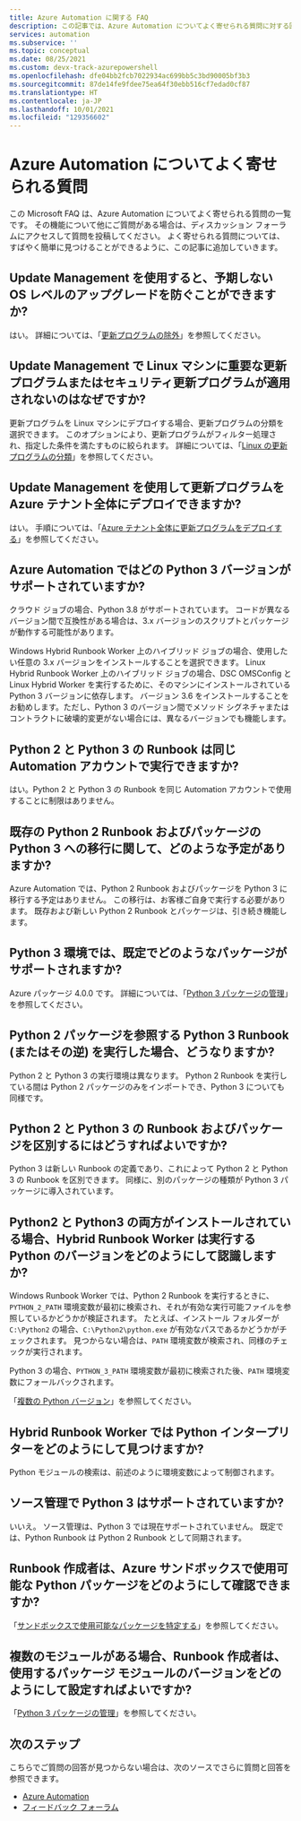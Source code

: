 ```yaml
---
title: Azure Automation に関する FAQ
description: この記事では、Azure Automation についてよく寄せられる質問に対する回答を提供します。
services: automation
ms.subservice: ''
ms.topic: conceptual
ms.date: 08/25/2021
ms.custom: devx-track-azurepowershell
ms.openlocfilehash: dfe04bb2fcb7022934ac699bb5c3bd90005bf3b3
ms.sourcegitcommit: 87de14fe9fdee75ea64f30ebb516cf7edad0cf87
ms.translationtype: HT
ms.contentlocale: ja-JP
ms.lasthandoff: 10/01/2021
ms.locfileid: "129356602"
---
```

# <a name="azure-automation-frequently-asked-questions"></a>Azure Automation についてよく寄せられる質問

この Microsoft FAQ は、Azure Automation についてよく寄せられる質問の一覧です。 その機能について他にご質問がある場合は、ディスカッション フォーラムにアクセスして質問を投稿してください。 よく寄せられる質問については、すばやく簡単に見つけることができるように、この記事に追加していきます。

## <a name="can-update-management-prevent-unexpected-os-level-upgrades"></a>Update Management を使用すると、予期しない OS レベルのアップグレードを防ぐことができますか?

はい。 詳細については、「[更新プログラムの除外](./update-management/manage-updates-for-vm.md#exclude-updates)」を参照してください。

## <a name="why-arent-criticalsecurity-updates-applied-to-a-linux-machine-with-update-management"></a>Update Management で Linux マシンに重要な更新プログラムまたはセキュリティ更新プログラムが適用されないのはなぜですか?

更新プログラムを Linux マシンにデプロイする場合、更新プログラムの分類を選択できます。 このオプションにより、更新プログラムがフィルター処理され、指定した条件を満たすものに絞られます。 詳細については、「[Linux の更新プログラムの分類](./update-management/manage-updates-for-vm.md#linux-update-classifications)」を参照してください。

## <a name="can-update-management-deploy-updates-across-azure-tenants"></a>Update Management を使用して更新プログラムを Azure テナント全体にデプロイできますか?

はい。 手順については、「[Azure テナント全体に更新プログラムをデプロイする](./update-management/deploy-updates.md#deploy-updates-across-azure-tenants)」を参照してください。

## <a name="which-python-3-version-is-supported-in-azure-automation"></a>Azure Automation ではどの Python 3 バージョンがサポートされていますか?

クラウド ジョブの場合、Python 3.8 がサポートされています。 コードが異なるバージョン間で互換性がある場合は、3.x バージョンのスクリプトとパッケージが動作する可能性があります。

Windows Hybrid Runbook Worker 上のハイブリッド ジョブの場合、使用したい任意の 3.x バージョンをインストールすることを選択できます。 Linux Hybrid Runbook Worker 上のハイブリッド ジョブの場合、DSC OMSConfig と Linux Hybrid Worker を実行するために、そのマシンにインストールされている Python 3 バージョンに依存します。 バージョン 3.6 をインストールすることをお勧めします。ただし、Python 3 のバージョン間でメソッド シグネチャまたはコントラクトに破壊的変更がない場合には、異なるバージョンでも機能します。

## <a name="can-python-2-and-python-3-runbooks-run-in-same-automation-account"></a>Python 2 と Python 3 の Runbook は同じ Automation アカウントで実行できますか?

はい。Python 2 と Python 3 の Runbook を同じ Automation アカウントで使用することに制限はありません。  

## <a name="what-is-the-plan-for-migrating-existing-python-2-runbooks-and-packages-to-python-3"></a>既存の Python 2 Runbook およびパッケージの Python 3 への移行に関して、どのような予定がありますか?

Azure Automation では、Python 2 Runbook およびパッケージを Python 3 に移行する予定はありません。 この移行は、お客様ご自身で実行する必要があります。 既存および新しい Python 2 Runbook とパッケージは、引き続き機能します。

## <a name="what-packages-are-supported-by-default-in-python-3-environment"></a>Python 3 環境では、既定でどのようなパッケージがサポートされますか?

Azure パッケージ 4.0.0 です。 詳細については、「[Python 3 パッケージの管理](python-3-packages.md)」を参照してください。

## <a name="what-if-i-run-a-python-3-runbook-that-references-a-python-2-package-or-the-other-way-around"></a>Python 2 パッケージを参照する Python 3 Runbook (またはその逆) を実行した場合、どうなりますか?

Python 2 と Python 3 の実行環境は異なります。 Python 2 Runbook を実行している間は Python 2 パッケージのみをインポートでき、Python 3 についても同様です。

## <a name="how-do-i-differentiate-between-python-2-and-python-3-runbooks-and-packages"></a>Python 2 と Python 3 の Runbook およびパッケージを区別するにはどうすればよいですか?

Python 3 は新しい Runbook の定義であり、これによって Python 2 と Python 3 の Runbook を区別できます。 同様に、別のパッケージの種類が Python 3 パッケージに導入されています。

## <a name="how-does-a-hybrid-runbook-worker-know-which-version-of-python-to-run-when-both-python2-and-python3-are-installed"></a>Python2 と Python3 の両方がインストールされている場合、Hybrid Runbook Worker は実行する Python のバージョンをどのようにして認識しますか?

Windows Runbook Worker では、Python 2 Runbook を実行するときに、`PYTHON_2_PATH` 環境変数が最初に検索され、それが有効な実行可能ファイルを参照しているかどうかが検証されます。 たとえば、インストール フォルダーが `C:\Python2` の場合、`C:\Python2\python.exe` が有効なパスであるかどうかがチェックされます。 見つからない場合は、`PATH` 環境変数が検索され、同様のチェックが実行されます。

Python 3 の場合、`PYTHON_3_PATH` 環境変数が最初に検索された後、`PATH` 環境変数にフォールバックされます。

「[複数の Python バージョン](automation-runbook-types.md#multiple-python-versions)」を参照してください。

## <a name="how-does-a-hybrid-runbook-worker-locate-the-python-interpreter"></a>Hybrid Runbook Worker では Python インタープリターをどのようにして見つけますか?

Python モジュールの検索は、前述のように環境変数によって制御されます。

## <a name="is-python-3-supported-in-source-control"></a>ソース管理で Python 3 はサポートされていますか?

いいえ。 ソース管理は、Python 3 では現在サポートされていません。 既定では、Python Runbook は Python 2 Runbook として同期されます。

## <a name="how-can-a-runbook-author-know-what-python-packages-are-available-in-an-azure-sandbox"></a>Runbook 作成者は、Azure サンドボックスで使用可能な Python パッケージをどのようにして確認できますか?

「[サンドボックスで使用可能なパッケージを特定する](python-3-packages.md#identify-available-packages-in-sandbox)」を参照してください。

## <a name="how-can-a-runbook-author-set-which-version-of-a-package-module-to-be-used-if-there-are-multiple-modules"></a>複数のモジュールがある場合、Runbook 作成者は、使用するパッケージ モジュールのバージョンをどのようにして設定すればよいですか?

「[Python 3 パッケージの管理](python-3-packages.md)」を参照してください。

## <a name="next-steps"></a>次のステップ

こちらでご質問の回答が見つからない場合は、次のソースでさらに質問と回答を参照できます。

- [Azure Automation](/answers/topics/azure-automation.html)
- [フィードバック フォーラム](https://feedback.azure.com/forums/905242-update-management)
